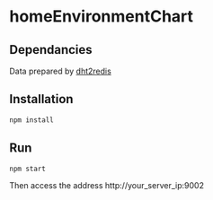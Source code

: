# homeEnvironmentChart

## Dependancies
Data prepared by [dht2redis](https://github.com/zjuerkzhang/dht2redis)

## Installation

```bash
npm install
```

## Run

```bash
npm start
```

Then access the address http://your_server_ip:9002
